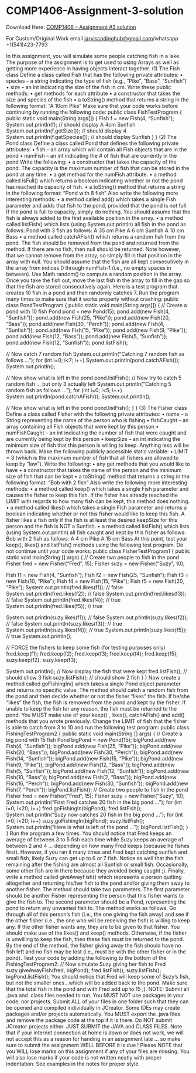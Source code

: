 # COMP1406-Assignment-3-solution

Download Here: [COMP1406 – Assignment #3 solution](https://jarviscodinghub.com/assignment/comp1406-assignment-3-solution/)

For Custom/Original Work email jarviscodinghub@gmail.com/whatsapp +1(541)423-7793

In this assignment, you will simulate some people catching fish in a lake. The
purpose of the assignment is to get used to using Arrays as well as getting more
experience in having objects interact together.
(1) The Fish class
Define a class called Fish that has the following private attributes:
• species – a string indicating the type of fish (e.g., “Pike”, “Bass”, “Sunfish”)
• size – an int indicating the size of the fish in cm.
Write these public methods:
• get methods for each attribute
• a constructor that takes the size and species of the fish
• a toString() method that returns a string in the following format:
“A 10cm Pike”
Make sure that your code works before continuing by running the following code:
public class FishTestProgram {
public static void main(String args[]) {
Fish f = new Fish(4, “Sunfish”);
System.out.println(f); // should display A 4cm Sunfish
System.out.println(f.getSize()); // should display 4
System.out.println(f.getSpecies()); // should display Sunfish
}
}
(2) The Pond class
Define a class called Pond that defines the following private attributes:
• fish – an array which will contain all Fish objects that are in the pond
• numFish – an int indicating the # of fish that are currently in the pond
Write the following:
• a constructor that takes the capacity of the pond. The capacity is the maximum number of fish
that can be stored in the pond at any time.
• a get method for the numFish attribute.
• a method called isFull() which returns a boolean indicating whether or not the pond has reached
its capacity of fish.
• a toString() method that returns a string in the following format: “Pond with 8 fish”
Also write the following more interesting methods:
• a method called add() which takes a single Fish parameter and adds that fish to the pond,
provided that the pond is not full. If the pond is full to capacity, simply do nothing. You should
assume that the fish is always added to the first available position in the array.
• a method called listFish() which lists (using System.out.println) all fish in the pond as follows:
Pond with 3 fish as follows:
A 35 cm Pike
A 6 cm Sunfish
A 10 cm Bass
• a method called catchAFish() which returns a random fish from the pond. The fish should be
removed from the pond and returned from the method. If there are no fish, then null should be
returned. Note however, that we cannot remove from the array, so simply fill in that position in
the array with null. You should assume that the fish are all kept consecutively in the array from
indices 0 through numFish-1 (i.e., no empty spaces in between). Use Math.random() to compute
a random position in the array. Once you take the fish out, move the last fish in the array to fill in
the gap so that the fish are stored consecutively again.
Here is a test program that creates 10 fish in a pond and then randomly catches 7. Run the program
many times to make sure that it works properly without crashing:
public class PondTestProgram {
public static void main(String args[]) {
// Create a pond with 10 fish
Pond pond = new Pond(15);
pond.add(new Fish(4, “Sunfish”));
pond.add(new Fish(25, “Pike”));
pond.add(new Fish(20, “Bass”));
pond.add(new Fish(30, “Perch”));
pond.add(new Fish(4, “Sunfish”));
pond.add(new Fish(15, “Pike”));
pond.add(new Fish(9, “Pike”));
pond.add(new Fish(12, “Bass”));
pond.add(new Fish(5, “Sunfish”));
pond.add(new Fish(12, “Sunfish”));
pond.listFish();

// Now catch 7 random fish
System.out.println(“Catching 7 random fish as follows …”);
for (int i=0; i<7; i++)
System.out.println(pond.catchAFish());
System.out.println();

// Now show what is left in the pond
pond.listFish();
// Now try to catch 5 random fish … but only 3 actually left
System.out.println(“Catching 5 random fish as follows …”);
for (int i=0; i<5; i++)
System.out.println(pond.catchAFish());
System.out.println();

// Now show what is left in the pond
pond.listFish();
}
}
(3) The Fisher class
Define a class called Fisher with the following private attributes:
• name – a String representing the name of the person who is fishing
• fishCaught – an array containing all Fish objects that were kept by this person
• numFishCaught – an int indicating the number of fish that were caught and are currently being
kept by this person
• keepSize – an int indicating the minimum size of fish that this person is willing to keep. Anything
less will be thrown back.
Make the following publicly accessible static variable:
• LIMIT = 3 (which is the maximum number of fish that all fishers are allowed to keep by “law”).
Write the following:
• any get methods that you would like to have
• a constructor that takes the name of the person and the minimum size of fish that can be kept
• a toString() method that returns a string in the following format: “Bob with 2 fish”
Also write the following more interesting methods:
• a method called keep() which takes a single Fish parameter and causes the fisher to keep this
fish. If the fisher has already reached the LIMIT with regards to how many fish can be kept, this
method does nothing.
• a method called likes() which takes a single Fish parameter and returns a boolean indicating
whether or not this fisher would like to keep this fish. A fisher likes a fish only if the fish is at least
the desired keepSize for this person and the fish is NOT a Sunfish.
• a method called listFish() which lists (using System.out.println) all fish caught and kept by this
fisher as follows:
Bob with 2 fish as follows:
A 4 cm Pike
A 15 cm Bass
At this point, test your keep(), likes() and listFish() methods using the following test program. Do not
continue until your code works:
public class FisherTestProgram1 {
public static void main(String [] args) {
// Create two people to fish in the pond
Fisher fred = new Fisher(“Fred”, 15);
Fisher suzy = new Fisher(“Suzy”, 10);

Fish f1 = new Fish(4, “Sunfish”);
Fish f2 = new Fish(25, “Sunfish”);
Fish f3 = new Fish(10, “Pike”);
Fish f4 = new Fish(15, “Pike”);
Fish f5 = new Fish(20, “Pike”);
System.out.println(fred.likes(f1)); // false
System.out.println(fred.likes(f2)); // false
System.out.println(fred.likes(f3)); // false
System.out.println(fred.likes(f4)); // true
System.out.println(fred.likes(f5)); // true

System.out.println(suzy.likes(f1)); // false
System.out.println(suzy.likes(f2)); // false
System.out.println(suzy.likes(f3)); // true
System.out.println(suzy.likes(f4)); // true
System.out.println(suzy.likes(f5)); // true
System.out.println();

// FORCE the fishers to keep some fish (for testing purposes only)
fred.keep(f1);
fred.keep(f2);
fred.keep(f3);
fred.keep(f4);
fred.keep(f5);
suzy.keep(f2);
suzy.keep(f3);

System.out.println();
// Now display the fish that were kept
fred.listFish(); // should show 3 fish
suzy.listFish(); // should show 2 fish
}
}
Now create a method called goFishingIn() which takes a single Pond object parameter and returns no
specific value. The method should catch a random fish from the pond and then decide whether or not
the fisher “likes” the fish. If he/she “likes” the fish, the fish is removed from the pond and kept by the
fisher. If unable to keep the fish for any reason, the fish must be returned to the pond. You MUST
make use of your keep() , likes(), catchAFish() and add() methods that you wrote previously.
Change the LIMIT of fish that the fisher is able to catch from 3 to 10 and run the following test program:
public class FishingTestProgram2 {
public static void main(String [] args) {
// Create a big pond with 15 fish
Pond bigPond = new Pond(15);
bigPond.add(new Fish(4, “Sunfish”));
bigPond.add(new Fish(25, “Pike”));
bigPond.add(new Fish(20, “Bass”));
bigPond.add(new Fish(30, “Perch”));
bigPond.add(new Fish(14, “Sunfish”));
bigPond.add(new Fish(15, “Pike”));
bigPond.add(new Fish(9, “Pike”));
bigPond.add(new Fish(12, “Bass”));
bigPond.add(new Fish(5, “Sunfish”));
bigPond.add(new Fish(12, “Sunfish”));
bigPond.add(new Fish(10, “Bass”));
bigPond.add(new Fish(2, “Bass”));
bigPond.add(new Fish(16, “Perch”));
bigPond.add(new Fish(30, “Sunfish”));
bigPond.add(new Fish(7, “Perch”));
bigPond.listFish();
// Create two people to fish in the pond
Fisher fred = new Fisher(“Fred”, 15);
Fisher suzy = new Fisher(“Suzy”, 10);
System.out.println(“First Fred catches 20 fish in the big pond …”);
for (int i=0; i<20; i++)
fred.goFishingIn(bigPond);
fred.listFish();
System.out.println(“Suzy now catches 20 fish in the big pond …”);
for (int i=0; i<20; i++)
suzy.goFishingIn(bigPond);
suzy.listFish();
System.out.println(“Here is what is left of the pond …”);
bigPond.listFish();
}
}
Run the program a few times. You should notice that Fred keeps an average of between 3 to 5 fish
each time while Suzy keeps an average of between 2 and 4 … depending on how many Fred keeps
(because he fishes first). However, if you ran it many times and Fred kept catching sunfish and small
fish, likely Suzy can get up to 6 or 7 fish. Notice as well that the fish remaining after the fishing are
almost all Sunfish or small fish. Occasionally, some other fish are in there because they avoided being
caught ;).
Finally, write a method called giveAwayFish() which represents a person quitting altogether and
returning his/her fish to the pond and/or giving them away to another fisher. The method should take
two parameters. The first parameter should be another Fisher representing the person that this fisher
wants to give the fish to. The second parameter should be a Pond, representing the pond to return any
unwanted fish to. The method works as follows. Go through all of this person’s fish (i.e., the one giving
the fish away) and see if the other fisher (i.e., the one who will be receiving the fish) is willing to keep
any. If the other fisher wants any, they are to be given to that fisher. You should make use of the
likes() and keep() methods. Otherwise, if the fisher is unwilling to keep the fish, then these fish must be
returned to the pond. By the end of the method, the fisher giving away the fish should have no fish left
and no fish may be lost (i.e., must be with the other fisher or in the pond).
Test your code by adding the following to the bottom of the FishingTestProgram2:
// Now simulate Suzy giving her fish to Fred
suzy.giveAwayFish(fred, bigPond);
fred.listFish();
suzy.listFish();
bigPond.listFish();
You should notice that Fred will keep some of Suzy’s fish, but not the smaller ones…which will be added
back to the pond. Make sure that the total fish in the pond and with Fred add up to 15 ;).
NOTE: Submit all .java and .class files needed to run. You MUST NOT use packages in your code, nor projects. Submit
ALL of your files in one folder such that they can be opened and compiled individually in JCreator. Some IDEs may create
packages and/or projects automatically. You MUST export the .java files and remove the package code at the top if it is
there. Do NOT submit JCreator projects either. JUST SUBMIT the JAVA and CLASS FILES. Note that if your internet
connection at home is down or does not work, we will not accept this as a reason for handing in an assignment late … so
make sure to submit the assignment WELL BEFORE it is due !
Please NOTE that you WILL lose marks on this assignment if any of your files are missing. You
will also lose marks if your code is not written neatly with proper indentation. See examples in
the notes for proper style.



